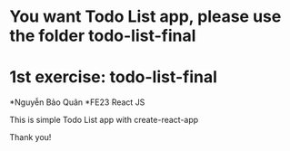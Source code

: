 # You want Todo List app, please use the folder todo-list-final
# 1st exercise: todo-list-final
*Nguyễn Bảo Quân *FE23 React JS

This is simple Todo List app with create-react-app

Thank you!
